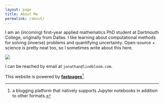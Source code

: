 ```yaml
---
layout: page
title: About Me
permalink: /about/
---
```


I am an (incoming) first-year applied mathematics PhD student at Dartmouth College, originally from Dallas. I like learning about computational methods for solving (inverse) problems and quantifying uncertainty. Open-source + science is pretty neat too, so I sometimes write about this here.


![](https://github.com/jlindbloom/qed404/blob/master/images/transport.gif)





I can be reached by email at `jonathan@lindbloom.com`.


This website is powered by **[fastpages](https://github.com/fastai/fastpages)**[^1].



[^1]:a blogging platform that natively supports Jupyter notebooks in addition to other formats.
